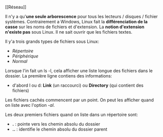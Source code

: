 [[Réseau]]

Il n'y a qu'**une seule arborescence** pour tous les lecteurs / disques / fichier systèmes.
Contrairement a Windows, Linux fait la **différenciation de la casse** sur les noms de fichiers et d'extension.
La **notion d'extension n'existe pas** sous Linux. Il ne sait ouvrir que les fichiers textes.

Il y'a trois grands types de fichiers sous Linux:
- *Répertoire*
- *Périphérique*
- *Normal*

Lorsque l'in fait un ls -l, cela afficher une liste longue des fichiers dans le dossier.
La première ligne contiens des informations:
- d'abord l ou d: **Link** (un raccourci) ou **Directory** (qui contient des fichiers)

Les fichiers cachés commencent par un point. On peut les afficher quand on liste avec l'option *-al*.

Les deux premiers fichiers quand on liste dans un répertoire sont:
- **.** : pointe vers les chemin absolu du dossier
- **..** : identifie le chemin absolu du dossier parent


